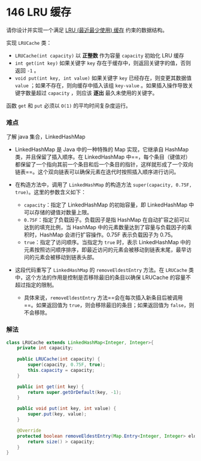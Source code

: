 # 146 LRU 缓存

请你设计并实现一个满足 [LRU (最近最少使用) 缓存](https://baike.baidu.com/item/LRU) 约束的数据结构。

实现 `LRUCache` 类：

+ `LRUCache(int capacity)` 以 **正整数** 作为容量 `capacity` 初始化 LRU 缓存
+ `int get(int key)` 如果关键字 `key` 存在于缓存中，则返回关键字的值，否则返回 `-1` 。
+ `void put(int key, int value)` 如果关键字 `key` 已经存在，则变更其数据值 `value` ；如果不存在，则向缓存中插入该组 `key-value` 。如果插入操作导致关键字数量超过 `capacity` ，则应该 **逐出** 最久未使用的关键字。

函数 `get` 和 `put` 必须以 `O(1)` 的平均时间复杂度运行。

### 难点

了解 java 集合，LinkedHashMap

+ LinkedHashMap 是 Java 中的一种特殊的 Map 实现，它继承自 HashMap 类，并且保留了插入顺序。在 LinkedHashMap 中==，每个条目（键值对）都保留了一个指向其前一个条目和后一个条目的指针，这样就形成了一个双向链表==。这个双向链表可以确保元素在迭代时按照插入顺序进行访问。

+ 在构造方法中，调用了 `LinkedHashMap` 的构造方法 `super(capacity, 0.75F, true)`。这里的参数含义如下：
  + `capacity`：指定了 LinkedHashMap 的初始容量，即 LinkedHashMap 中可以存储的键值对数量上限。
  + `0.75F`：指定了负载因子。负载因子是指 HashMap 在自动扩容之前可以达到的填充比例，当 HashMap 中的元素数量达到了容量与负载因子的乘积时，HashMap 会进行扩容操作。0.75F 表示负载因子为 0.75。
  + `true`：指定了访问顺序。当指定为 `true` 时，表示 LinkedHashMap 中的元素按照访问顺序排序，即最近访问的元素会被移动到链表末尾，最早访问的元素会被移动到链表头部。

+ 这段代码重写了 `LinkedHashMap` 的 `removeEldestEntry` 方法。在 `LRUCache` 类中，这个方法的作用是控制是否移除最旧的条目以确保 LRUCache 的容量不超过指定的限制。
  + 具体来说，`removeEldestEntry` 方法==会在每次插入新条目后被调用==。如果返回值为 `true`，则会移除最旧的条目；如果返回值为 `false`，则不会移除。



### 解法

```java
class LRUCache extends LinkedHashMap<Integer, Integer>{
    private int capacity;
    
    public LRUCache(int capacity) {
        super(capacity, 0.75F, true);
        this.capacity = capacity;
    }

    public int get(int key) {
        return super.getOrDefault(key, -1);
    }

    public void put(int key, int value) {
        super.put(key, value);
    }

    @Override
    protected boolean removeEldestEntry(Map.Entry<Integer, Integer> eldest) {
        return size() > capacity; 
    }
}
```

